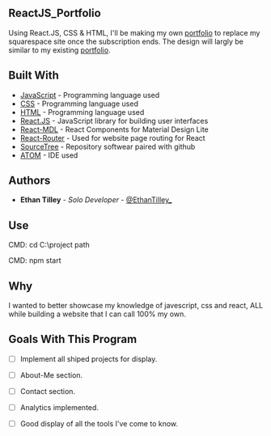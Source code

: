 ## ReactJS_Portfolio

Using React.JS, CSS & HTML, I'll be making my own [portfolio](https://www.ethantilley.com) to replace my squarespace site once the subscription ends. The design will largly be similar to my existing [portfolio](https://www.ethantilley.com).

## Built With

* [JavaScript](https://www.javascript.com/) - Programming language used
* [CSS](https://www.w3schools.com/css/css_intro.asp) - Programming language used
* [HTML](https://www.w3schools.com/html/) - Programming language used
* [React.JS](https://reactjs.org/) - JavaScript library for building user interfaces
* [React-MDL](https://tleunen.github.io/react-mdl/) - React Components for Material Design Lite
* [React-Router](https://github.com/ReactTraining/react-router) - Used for website page routing for React
* [SourceTree](https://www.sourcetreeapp.com/) - Repository softwear paired with github
* [ATOM](https://atom.io/) - IDE used

## Authors

* **Ethan Tilley** - *Solo Developer* - [@EthanTilley_](https://twitter.com/EthanTilley_)

## Use

CMD: cd C:\project path

CMD: npm start

## Why

I wanted to better showcase my knowledge of javescript, css and react, ALL while building a website that I can call 100% my own.

## Goals With This Program
- [ ] Implement all shiped projects for display.
- [ ] About-Me section.
- [ ] Contact section.
- [ ] Analytics implemented.
- [ ] Good display of all the tools I've come to know.



